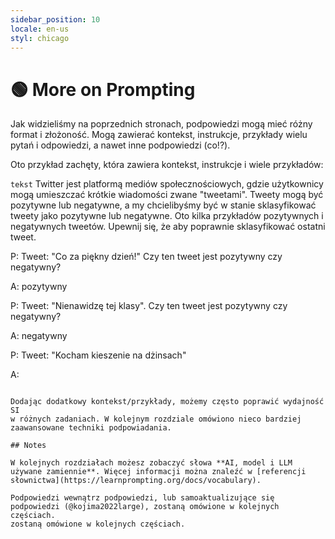 ```yaml
---
sidebar_position: 10
locale: en-us
styl: chicago
---
```


# 🟢 More on Prompting

Jak widzieliśmy na poprzednich stronach, podpowiedzi mogą mieć różny format i złożoność. Mogą zawierać kontekst, instrukcje, przykłady wielu pytań i odpowiedzi, a nawet inne podpowiedzi (co!?).

Oto przykład zachęty, która zawiera kontekst, instrukcje i wiele przykładów:

`tekst`
Twitter jest platformą mediów społecznościowych, gdzie użytkownicy mogą umieszczać krótkie wiadomości zwane "tweetami".
Tweety mogą być pozytywne lub negatywne, a my chcielibyśmy być w stanie sklasyfikować tweety jako
pozytywne lub negatywne. Oto kilka przykładów pozytywnych i negatywnych tweetów. Upewnij się, że
aby poprawnie sklasyfikować ostatni tweet.

P: Tweet: "Co za piękny dzień!"
Czy ten tweet jest pozytywny czy negatywny?

A: pozytywny

P: Tweet: "Nienawidzę tej klasy".
Czy ten tweet jest pozytywny czy negatywny?

A: negatywny

P: Tweet: "Kocham kieszenie na dżinsach"

A:
```

Dodając dodatkowy kontekst/przykłady, możemy często poprawić wydajność SI
w różnych zadaniach. W kolejnym rozdziale omówiono nieco bardziej zaawansowane techniki podpowiadania.

## Notes

W kolejnych rozdziałach możesz zobaczyć słowa **AI, model i LLM
używane zamiennie**. Więcej informacji można znaleźć w [referencji słownictwa](https://learnprompting.org/docs/vocabulary).

Podpowiedzi wewnątrz podpowiedzi, lub samoaktualizujące się podpowiedzi (@kojima2022large), zostaną omówione w kolejnych częściach.
zostaną omówione w kolejnych częściach.


